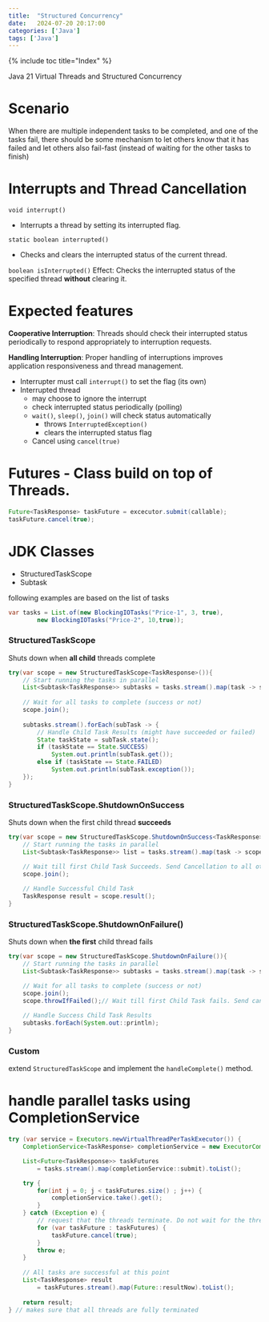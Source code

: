 ```yaml
---
title:  "Structured Concurrency"
date:   2024-07-20 20:17:00
categories: ['Java']
tags: ['Java']
---
```


{% include toc title="Index" %}

Java 21 Virtual Threads and Structured Concurrency

# Scenario
When there are multiple independent tasks to be completed, and one of the tasks fail, there should be 
some mechanism to let others know that it has failed 
and let others also fail-fast (instead of waiting for the other tasks to finish)

# Interrupts and Thread Cancellation

`void interrupt()`
- Interrupts a thread by setting its interrupted flag.

`static boolean interrupted()`
- Checks and clears the interrupted status of the current thread.

`boolean isInterrupted()`
Effect: Checks the interrupted status of the specified thread **without** clearing it.

# Expected features
**Cooperative Interruption**: Threads should check their interrupted status periodically to respond appropriately to interruption requests.

**Handling Interruption**: Proper handling of interruptions improves application responsiveness and thread management.

- Interrupter must call `interrupt()` to set the flag (its own) 
- Interrupted thread 
  - may choose to ignore the interrupt
  - check interrupted status periodically (polling)
  - `wait()`, `sleep()`, `join()` will check status automatically
    - throws `InterruptedException()`
    - clears the interrupted status flag
  - Cancel using `cancel(true)`

# Futures - Class build on top of Threads. 

```java
Future<TaskResponse> taskFuture = excecutor.submit(callable);
taskFuture.cancel(true);
```

# JDK Classes
- StructuredTaskScope
- Subtask

following examples are based on the list of tasks
```java
var tasks = List.of(new BlockingIOTasks("Price-1", 3, true), 
        new BlockingIOTasks("Price-2", 10,true));
```

### StructuredTaskScope
Shuts down when **all child** threads complete
```java
try(var scope = new StructuredTaskScope<TaskResponse>()){
    // Start running the tasks in parallel
    List<Subtask<TaskResponse>> subtasks = tasks.stream().map(task -> scope.fork(task)).toList();
    
    // Wait for all tasks to complete (success or not)
    scope.join();
    
    subtasks.stream().forEach(subTask -> {
        // Handle Child Task Results (might have succeeded or failed)
        State taskState = subTask.state();
        if (taskState == State.SUCCESS)
            System.out.println(subTask.get());
        else if (taskState == State.FAILED)
            System.out.println(subTask.exception());
    });
}
```

### StructuredTaskScope.ShutdownOnSuccess
Shuts down when the first child thread **succeeds**
```java
try(var scope = new StructuredTaskScope.ShutdownOnSuccess<TaskResponse>()) {
    // Start running the tasks in parallel 
    List<Subtask<TaskResponse>> list = tasks.stream().map(task -> scope.fork(task)).toList();

    // Wait till first Child Task Succeeds. Send Cancellation to all other Child Tasks
    scope.join();
    
    // Handle Successful Child Task
    TaskResponse result = scope.result();
}
```

### StructuredTaskScope.ShutdownOnFailure()
Shuts down when **the first** child thread fails
```java 
try(var scope = new StructuredTaskScope.ShutdownOnFailure()){
    // Start running the tasks in parallel
    List<Subtask<TaskResponse>> subtasks = tasks.stream().map(task -> scope.fork(task)).toList();

    // Wait for all tasks to complete (success or not)
    scope.join();
    scope.throwIfFailed();// Wait till first Child Task fails. Send cancellation to all other Child Tasks
    
    // Handle Success Child Task Results
    subtasks.forEach(System.out::println);
}
```

### Custom
extend `StructuredTaskScope` and implement the `handleComplete()` method. 

# handle parallel tasks using CompletionService

```java
try (var service = Executors.newVirtualThreadPerTaskExecutor()) {
    CompletionService<TaskResponse> completionService = new ExecutorCompletionService<TaskResponse>(service);

    List<Future<TaskResponse>> taskFutures 
        = tasks.stream().map(completionService::submit).toList();

    try {
        for(int j = 0; j < taskFutures.size() ; j++) {
            completionService.take().get();
        }
    } catch (Exception e) {
        // request that the threads terminate. Do not wait for the threads to terminate
        for (var taskFuture : taskFutures) {
            taskFuture.cancel(true);
        }
        throw e;
    }
    
    // All tasks are successful at this point
    List<TaskResponse> result 
        = taskFutures.stream().map(Future::resultNow).toList();
    
    return result;
} // makes sure that all threads are fully terminated
```